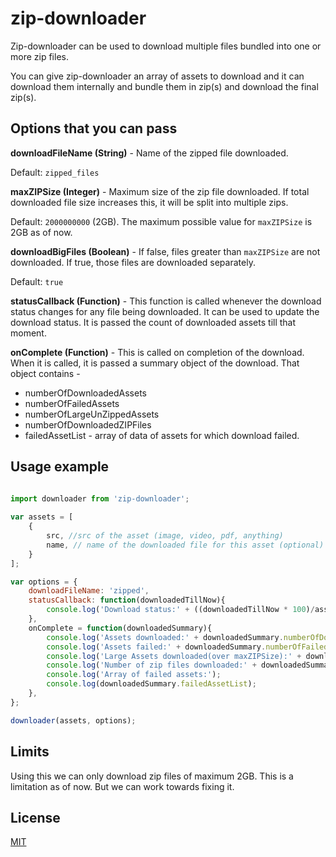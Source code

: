 # zip-downloader

Zip-downloader can be used to download multiple files bundled into one or more zip files.

You can give zip-downloader an array of assets to download and it can download them internally and bundle them in zip(s) and download the final zip(s).


## Options that you can pass 

**downloadFileName (String)** - Name of the zipped file downloaded.

Default: `zipped_files`

**maxZIPSize (Integer)** - Maximum size of the zip file downloaded. If total downloaded file size increases this, it will be split into multiple zips.  

Default: `2000000000` (2GB). The maximum possible value for `maxZIPSize` is 2GB as of now.

**downloadBigFiles (Boolean)** - If false, files greater than `maxZIPSize` are not downloaded. If true, those files are downloaded separately. 

Default: `true` 

**statusCallback (Function)** - This function is called whenever the download status changes for any file being downloaded. It can be used to update the download status. It is passed the count of downloaded assets till that moment.

**onComplete (Function)** - This is called on completion of the download. When it is called, it is passed a summary object of the download. That object contains - 

* numberOfDownloadedAssets
* numberOfFailedAssets
* numberOfLargeUnZippedAssets
* numberOfDownloadedZIPFiles
* failedAssetList - array of data of assets for which download failed.    
 


## Usage example  
                 

```javascript

import downloader from 'zip-downloader'; 
 
var assets = [
    {
        src, //src of the asset (image, video, pdf, anything)
        name, // name of the downloaded file for this asset (optional)
    }
];

var options = {
    downloadFileName: 'zipped',
    statusCallback: function(downloadedTillNow){
        console.log('Download status:' + ((downloadedTillNow * 100)/assets.length));
    },
    onComplete = function(downloadedSummary){
        console.log('Assets downloaded:' + downloadedSummary.numberOfDownloadedAssets);
        console.log('Assets failed:' + downloadedSummary.numberOfFailedAssets);
        console.log('Large Assets downloaded(over maxZIPSize):' + downloadedSummary.numberOfLargeUnZippedAssets);
        console.log('Number of zip files downloaded:' + downloadedSummary.numberOfDownloadedZIPFiles);
        console.log('Array of failed assets:');
        console.log(downloadedSummary.failedAssetList);
    },
};

downloader(assets, options);

```


## Limits
Using this we can only download zip files of maximum 2GB. This is a limitation as of now. But we can work towards fixing it.

## License
[MIT](./LICENSE)
